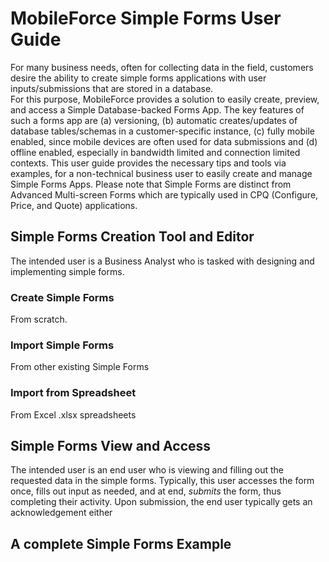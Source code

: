 # MobileForce Simple Forms User Guide
For many business needs, often for collecting data in the field, customers desire the ability to create simple forms applications with user inputs/submissions that are stored in a database.  
For this purpose, MobileForce provides a solution to easily create, preview, and access a Simple Database-backed Forms App. The key features of such a forms app are (a) versioning, (b) automatic creates/updates of database tables/schemas in a customer-specific instance, (c) fully mobile enabled, since mobile devices are often used for data submissions and (d) offline enabled, especially in bandwidth limited and connection limited contexts.
This user guide provides the necessary tips and tools via examples, for a non-technical business user to easily create and manage Simple Forms Apps.
Please note that Simple Forms are distinct from Advanced Multi-screen Forms which are typically used in CPQ (Configure, Price, and Quote) applications.


## Simple Forms Creation Tool and Editor
The intended user is a Business Analyst who is tasked with designing and implementing simple forms.

### Create Simple Forms
From scratch.
### Import Simple Forms
From other existing Simple Forms
### Import from Spreadsheet
From Excel .xlsx spreadsheets

## Simple Forms View and Access
The intended user is an end user who is viewing and filling out the requested data in the simple forms. Typically, this user accesses the form once, fills out input as needed, and at end, *submits* the form, thus completing their activity. Upon submission, the end user typically gets an acknowledgement either 

## A complete Simple Forms Example

